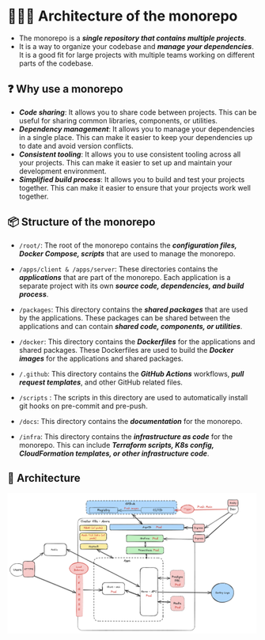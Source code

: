 # 👨🏻‍🔬 Architecture of the monorepo

- The monorepo is a _**single repository that contains multiple projects**_.
- It is a way to organize your codebase and _**manage your dependencies**_. It is a good fit for large projects with
  multiple teams working on different parts of the codebase.

## ❓ Why use a monorepo

- **_Code sharing_**: It allows you to share code between projects. This can be useful for sharing common libraries,
  components, or utilities.
- **_Dependency management_**: It allows you to manage your dependencies in a single place. This can make it easier to
  keep your dependencies up to date and avoid version conflicts.
- **_Consistent tooling_**: It allows you to use consistent tooling across all your projects. This can make it easier to
  set up and maintain your development environment.
- **_Simplified build process_**: It allows you to build and test your projects together. This can make it easier to
  ensure that your projects work well together.

## 📦 Structure of the monorepo

- `/root/`: The root of the monorepo contains the **_configuration files, Docker Compose, scripts_** that are used to  manage the monorepo.

- `/apps/client & /apps/server`: These directories contains the **_applications_** that are part of the monorepo. Each application is a separate project with its own **_source code, dependencies, and build process_**.

- `/packages`: This directory contains the **_shared packages_** that are used by the applications. These packages can be shared between the applications and can contain **_shared code, components, or utilities_**.

- `/docker`: This directory contains the **_Dockerfiles_** for the applications and shared packages. These Dockerfiles are used to build the **_Docker images_** for the applications and shared packages.

- `/.github`: This directory contains the **_GitHub Actions_** workflows, **_pull request templates_**, and other GitHub related files.

- `/scripts` : The scripts in this directory are used to automatically install git hooks on pre-commit and pre-push.

- `/docs`: This directory contains the **_documentation_** for the monorepo.

- `/infra`: This directory contains the **_infrastructure as code_** for the monorepo. This can include **_Terraform scripts, K8s config, CloudFormation templates, or other infrastructure code_**.

## 🚧 Architecture

![Software Architecture](./assets/arch.png)
